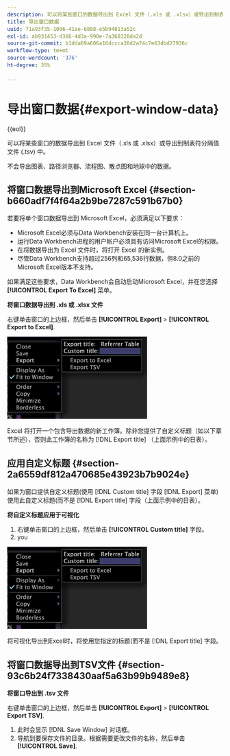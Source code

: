 ```yaml
---
description: 可以将某些窗口的数据导出到 Excel 文件（.xls 或 .xlsx）或导出到制表符分隔值文件 (.tsv) 中。
title: 导出窗口数据
uuid: 71a93f35-1096-41ae-8808-e5b94813a52c
exl-id: ab931453-d366-4d3a-990e-7a368328da2d
source-git-commit: b1dda69a606a16dccca30d2a74c7e63dbd27936c
workflow-type: tm+mt
source-wordcount: '376'
ht-degree: 35%

---
```


# 导出窗口数据{#export-window-data}

{{eol}}

可以将某些窗口的数据导出到 Excel 文件（.xls 或 .xlsx）或导出到制表符分隔值文件 (.tsv) 中。

不会导出图表、路径浏览器、流程图、散点图和地球中的数据。

## 将窗口数据导出到Microsoft Excel {#section-b660adf7f4f64a2b9be7287c591b67b0}

若要将单个窗口数据导出到 Microsoft Excel，必须满足以下要求：

* Microsoft Excel必须与Data Workbench安装在同一台计算机上。
* 运行Data Workbench进程的用户帐户必须具有访问Microsoft Excel的权限。
* 在将数据导出为 Excel 文件时，将打开 Excel 的新实例。
* 尽管Data Workbench支持超过256列和65,536行数据，但8.0之前的Microsoft Excel版本不支持。

如果满足这些要求，Data Workbench会自动启动Microsoft Excel，并在您选择 **[!UICONTROL Export To Excel]** 菜单。

**将窗口数据导出到 .xls 或 .xlsx 文件**

右键单击窗口的上边框，然后单击 **[!UICONTROL Export]** > **[!UICONTROL Export to Excel]**.

![](assets/mnu_window_TitleBar_Export.png)

Excel 将打开一个包含导出数据的新工作簿。除非您提供了自定义标题（如以下章节所述），否则此工作簿的名称为 [!DNL Export title] （上面示例中的日表）。

## 应用自定义标题 {#section-2a6559df812a470685e43923b7b9024e}

如果为窗口提供自定义标题(使用 [!DNL Custom title] 字段 [!DNL Export] 菜单)使用此自定义标题(而不是 [!DNL Export title] 字段（上面示例中的日表）。

**将自定义标题应用于可视化**

1. 右键单击窗口的上边框，然后单击 **[!UICONTROL Custom title]** 字段。
1. you

![](assets/mnu_window_TitleBar_Export.png)

将可视化导出到Excel时，将使用您指定的标题(而不是 [!DNL Export title] 字段。

## 将窗口数据导出到TSV文件 {#section-93c6b24f7338430aaf5a63b99b9489e8}

**将窗口导出到 .tsv 文件**

右键单击窗口的上边框，然后单击 **[!UICONTROL Export]** > **[!UICONTROL Export TSV]**.

1. 此时会显示 [!DNL Save Window] 对话框。
1. 导航到要保存文件的目录。根据需要更改文件的名称，然后单击 **[!UICONTROL Save]**.
